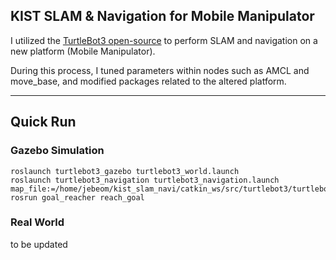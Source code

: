 ## KIST SLAM & Navigation for Mobile Manipulator

I utilized the [TurtleBot3 open-source](https://github.com/ROBOTIS-GIT/turtlebot3) to perform SLAM and navigation on a new platform (Mobile Manipulator). 

During this process, I tuned parameters within nodes such as AMCL and move_base, and modified packages related to the altered platform.

---
## Quick Run 

### Gazebo Simulation
```
roslaunch turtlebot3_gazebo turtlebot3_world.launch
roslaunch turtlebot3_navigation turtlebot3_navigation.launch map_file:=/home/jebeom/kist_slam_navi/catkin_ws/src/turtlebot3/turtlebot3_navigation/maps/map.yaml
rosrun goal_reacher reach_goal
```

### Real World

to be updated

